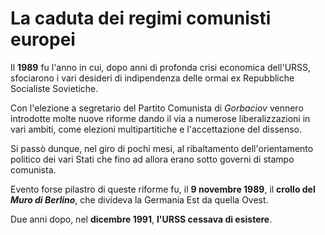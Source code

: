 # La caduta dei regimi comunisti europei

Il **1989** fu l'anno in cui, dopo anni di profonda crisi economica dell'URSS,
sfociarono i vari desideri di indipendenza delle ormai ex Repubbliche Socialiste
Sovietiche.

Con l'elezione a segretario del Partito Comunista di *Gorbaciov* vennero
introdotte molte nuove riforme dando il via a numerose liberalizzazioni in vari
ambiti, come elezioni multipartitiche e l'accettazione del dissenso.

Si passò dunque, nel giro di pochi mesi, al ribaltamento dell'orientamento
politico dei vari Stati che fino ad allora erano sotto governi di stampo
comunista.

Evento forse pilastro di queste riforme fu, il **9 novembre 1989**, il **crollo
del *Muro di Berlino***, che divideva la Germania Est da quella Ovest.

Due anni dopo, nel **dicembre 1991**, **l'URSS cessava di esistere**.
